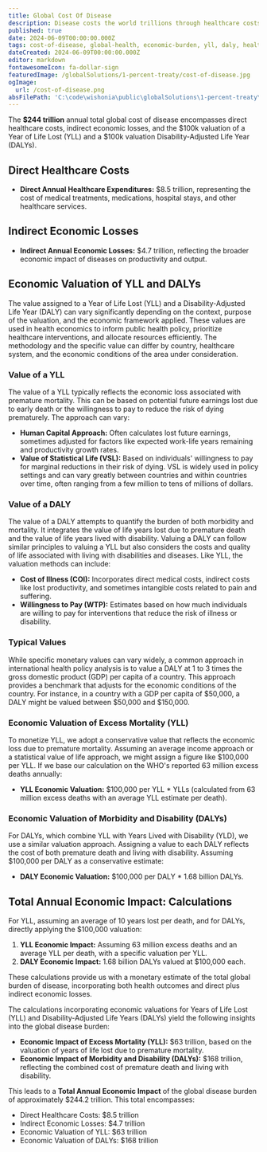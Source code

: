 ```yaml
---
title: Global Cost Of Disease
description: Disease costs the world trillions through healthcare costs, indirect economic losses, and the valuation of YLL and DALYs.
published: true
date: 2024-06-09T00:00:00.000Z
tags: cost-of-disease, global-health, economic-burden, yll, daly, health-economics
dateCreated: 2024-06-09T00:00:00.000Z
editor: markdown
fontawesomeIcon: fa-dollar-sign
featuredImage: /globalSolutions/1-percent-treaty/cost-of-disease.jpg
ogImage:
  url: /cost-of-disease.png
absFilePath: 'C:\code\wishonia\public\globalSolutions\1-percent-treaty\cost-of-disease.md'
---
```


The **$244 trillion** annual total global cost of disease encompasses direct healthcare costs, indirect economic losses, and the $100k valuation of a Year of Life Lost (YLL) and a $100k valuation Disability-Adjusted Life Year (DALYs).

## Direct Healthcare Costs

- **Direct Annual Healthcare Expenditures:** $8.5 trillion, representing the cost of medical treatments, medications, hospital stays, and other healthcare services.

## Indirect Economic Losses

- **Indirect Annual Economic Losses:** $4.7 trillion, reflecting the broader economic impact of diseases on productivity and output.

## Economic Valuation of YLL and DALYs

The value assigned to a Year of Life Lost (YLL) and a Disability-Adjusted Life Year (DALY) can vary significantly depending on the context, purpose of the valuation, and the economic framework applied. These values are used in health economics to inform public health policy, prioritize healthcare interventions, and allocate resources efficiently. The methodology and the specific value can differ by country, healthcare system, and the economic conditions of the area under consideration.

### Value of a YLL

The value of a YLL typically reflects the economic loss associated with premature mortality. This can be based on potential future earnings lost due to early death or the willingness to pay to reduce the risk of dying prematurely. The approach can vary:

- **Human Capital Approach:** Often calculates lost future earnings, sometimes adjusted for factors like expected work-life years remaining and productivity growth rates.
- **Value of Statistical Life (VSL):** Based on individuals' willingness to pay for marginal reductions in their risk of dying. VSL is widely used in policy settings and can vary greatly between countries and within countries over time, often ranging from a few million to tens of millions of dollars.

### Value of a DALY

The value of a DALY attempts to quantify the burden of both morbidity and mortality. It integrates the value of life years lost due to premature death and the value of life years lived with disability. Valuing a DALY can follow similar principles to valuing a YLL but also considers the costs and quality of life associated with living with disabilities and diseases. Like YLL, the valuation methods can include:

- **Cost of Illness (COI):** Incorporates direct medical costs, indirect costs like lost productivity, and sometimes intangible costs related to pain and suffering.
- **Willingness to Pay (WTP):** Estimates based on how much individuals are willing to pay for interventions that reduce the risk of illness or disability.

### Typical Values

While specific monetary values can vary widely, a common approach in international health policy analysis is to value a DALY at 1 to 3 times the gross domestic product (GDP) per capita of a country. This approach provides a benchmark that adjusts for the economic conditions of the country. For instance, in a country with a GDP per capita of $50,000, a DALY might be valued between $50,000 and $150,000.

### Economic Valuation of Excess Mortality (YLL)

To monetize YLL, we adopt a conservative value that reflects the economic loss due to premature mortality. Assuming an average income approach or a statistical value of life approach, we might assign a figure like $100,000 per YLL. If we base our calculation on the WHO's reported 63 million excess deaths annually:

- **YLL Economic Valuation:** $100,000 per YLL \* YLLs (calculated from 63 million excess deaths with an average YLL estimate per death).

### Economic Valuation of Morbidity and Disability (DALYs)

For DALYs, which combine YLL with Years Lived with Disability (YLD), we use a similar valuation approach. Assigning a value to each DALY reflects the cost of both premature death and living with disability. Assuming $100,000 per DALY as a conservative estimate:

- **DALY Economic Valuation:** $100,000 per DALY \* 1.68 billion DALYs.

## Total Annual Economic Impact: Calculations

For YLL, assuming an average of 10 years lost per death, and for DALYs, directly applying the $100,000 valuation:

1. **YLL Economic Impact:** Assuming 63 million excess deaths and an average YLL per death, with a specific valuation per YLL.
2. **DALY Economic Impact:** 1.68 billion DALYs valued at $100,000 each.

These calculations provide us with a monetary estimate of the total global burden of disease, incorporating both health outcomes and direct plus indirect economic losses.

The calculations incorporating economic valuations for Years of Life Lost (YLL) and Disability-Adjusted Life Years (DALYs) yield the following insights into the global disease burden:

- **Economic Impact of Excess Mortality (YLL):** $63 trillion, based on the valuation of years of life lost due to premature mortality.
- **Economic Impact of Morbidity and Disability (DALYs):** $168 trillion, reflecting the combined cost of premature death and living with disability.

This leads to a **Total Annual Economic Impact** of the global disease burden of approximately $244.2 trillion. This total encompasses:

- Direct Healthcare Costs: $8.5 trillion
- Indirect Economic Losses: $4.7 trillion
- Economic Valuation of YLL: $63 trillion
- Economic Valuation of DALYs: $168 trillion
